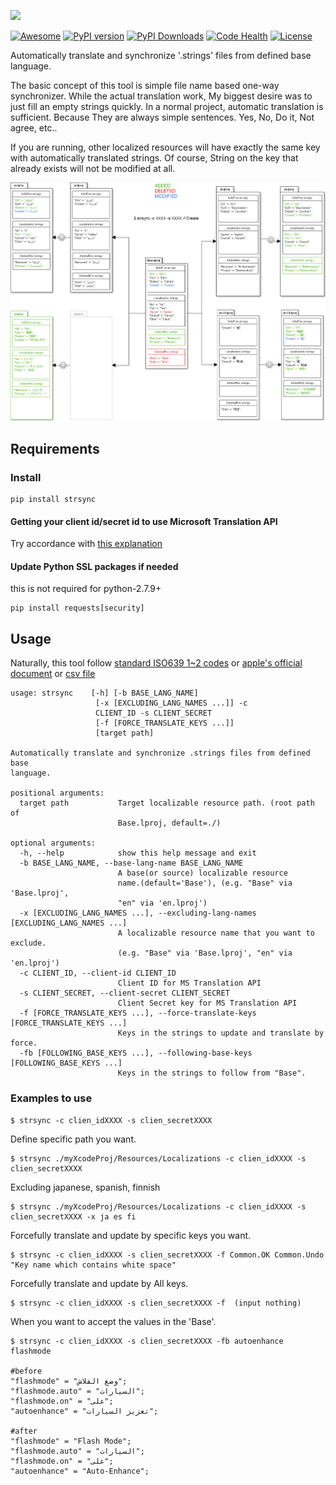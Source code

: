 ![](https://cdn.rawgit.com/metasmile/strsync/master/logo_1_3.svg)

[![Awesome](https://cdn.rawgit.com/sindresorhus/awesome/d7305f38d29fed78fa85652e3a63e154dd8e8829/media/badge.svg)](https://github.com/vsouza/awesome-ios#tools)
[![PyPI version](https://badge.fury.io/py/strsync.svg)](https://badge.fury.io/py/strsync)
[![PyPI Downloads](https://img.shields.io/pypi/dm/strsync.svg)](https://pypi.python.org/pypi/strsync)
[![Code Health](https://landscape.io/github/metasmile/strsync/master/landscape.svg?style=flat)](https://landscape.io/github/metasmile/strsync/master)
[![License](https://img.shields.io/pypi/l/strsync.svg)](http://img.shields.io/badge/license-MIT-lightgrey.svg?style=flat)

Automatically translate and synchronize '.strings' files from defined base language.

The basic concept of this tool is simple file name based one-way synchronizer.
While the actual translation work, My biggest desire was to just fill an empty strings quickly.
In a normal project, automatic translation is sufficient. Because They are always simple sentences. Yes, No, Do it, Not agree, etc..

If you are running, other localized resources will have exactly the same key with automatically translated strings. Of course, String on the key that already exists will not be modified at all.

![](https://github.com/metasmile/metasmile.github.io/blob/master/static/strsync/desc1.png)


## Requirements
### Install
```
pip install strsync
```

#### Getting your client id/secret id to use Microsoft Translation API

Try accordance with [this explanation](https://msdn.microsoft.com/en-us/library/mt146806.aspx)

#### Update Python SSL packages if needed

this is not required for python-2.7.9+

```shell
pip install requests[security]
```

## Usage

Naturally, this tool follow [standard ISO639 1~2 codes](http://www.loc.gov/standards/iso639-2/php/English_list.php) or [apple's official document](https://developer.apple.com/library/ios/documentation/MacOSX/Conceptual/BPInternational/LanguageandLocaleIDs/LanguageandLocaleIDs.html) or [csv file](https://gist.github.com/pjc-is/49971b36db38fdeae6fc)

```
usage: strsync    [-h] [-b BASE_LANG_NAME]
                   [-x [EXCLUDING_LANG_NAMES ...]] -c
                   CLIENT_ID -s CLIENT_SECRET
                   [-f [FORCE_TRANSLATE_KEYS ...]]
                   [target path]

Automatically translate and synchronize .strings files from defined base
language.

positional arguments:
  target path           Target localizable resource path. (root path of
                        Base.lproj, default=./)

optional arguments:
  -h, --help            show this help message and exit
  -b BASE_LANG_NAME, --base-lang-name BASE_LANG_NAME
                        A base(or source) localizable resource
                        name.(default='Base'), (e.g. "Base" via 'Base.lproj',
                        "en" via 'en.lproj')
  -x [EXCLUDING_LANG_NAMES ...], --excluding-lang-names [EXCLUDING_LANG_NAMES ...]
                        A localizable resource name that you want to exclude.
                        (e.g. "Base" via 'Base.lproj', "en" via 'en.lproj')
  -c CLIENT_ID, --client-id CLIENT_ID
                        Client ID for MS Translation API
  -s CLIENT_SECRET, --client-secret CLIENT_SECRET
                        Client Secret key for MS Translation API
  -f [FORCE_TRANSLATE_KEYS ...], --force-translate-keys [FORCE_TRANSLATE_KEYS ...]
                        Keys in the strings to update and translate by force.
  -fb [FOLLOWING_BASE_KEYS ...], --following-base-keys [FOLLOWING_BASE_KEYS ...]
                        Keys in the strings to follow from "Base".
```

### Examples to use
```
$ strsync -c clien_idXXXX -s clien_secretXXXX
```

Define specific path you want.
```
$ strsync ./myXcodeProj/Resources/Localizations -c clien_idXXXX -s clien_secretXXXX
```

Excluding japanese, spanish, finnish
```
$ strsync ./myXcodeProj/Resources/Localizations -c clien_idXXXX -s clien_secretXXXX -x ja es fi
```

Forcefully translate and update by specific keys you want.
```
$ strsync -c clien_idXXXX -s clien_secretXXXX -f Common.OK Common.Undo "Key name which contains white space"
```

Forcefully translate and update by All keys.
```
$ strsync -c clien_idXXXX -s clien_secretXXXX -f  (input nothing)
```

When you want to accept the values in the 'Base'.
```
$ strsync -c clien_idXXXX -s clien_secretXXXX -fb autoenhance flashmode

#before
"flashmode" = "وضع الفلاش";
"flashmode.auto" = "السيارات";
"flashmode.on" = "على";
"autoenhance" = "تعزيز السيارات";

#after
"flashmode" = "Flash Mode";
"flashmode.auto" = "السيارات";
"flashmode.on" = "على";
"autoenhance" = "Auto-Enhance";
```
